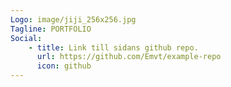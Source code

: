 ```yaml
---
Logo: image/jiji_256x256.jpg
Tagline: PORTFOLIO
Social:
    - title: Link till sidans github repo.
      url: https://github.com/Emvt/example-repo
      icon: github
---
```

